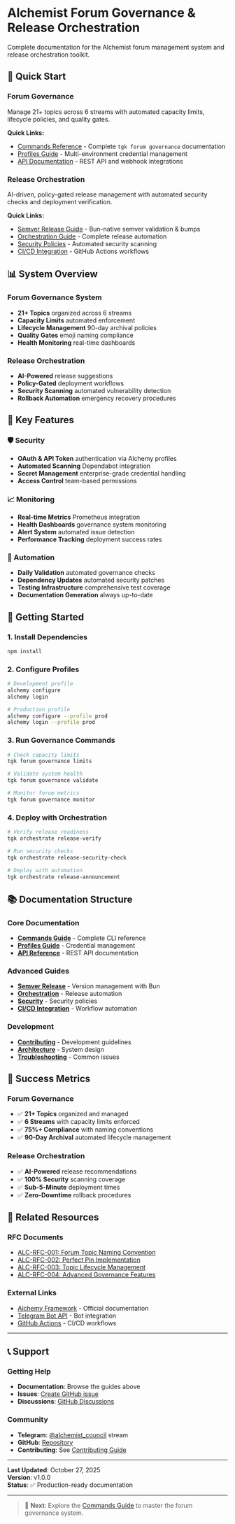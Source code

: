 # Alchemist Forum Governance & Release Orchestration

Complete documentation for the Alchemist forum management system and release orchestration toolkit.

## 🚀 Quick Start

### Forum Governance
Manage 21+ topics across 6 streams with automated capacity limits, lifecycle policies, and quality gates.

**Quick Links:**
- [Commands Reference](./commands.md) - Complete `tgk forum governance` documentation
- [Profiles Guide](./profiles.md) - Multi-environment credential management
- [API Documentation](./api.md) - REST API and webhook integrations

### Release Orchestration
AI-driven, policy-gated release management with automated security checks and deployment verification.

**Quick Links:**
- [Semver Release Guide](./semver-release-guide.md) - Bun-native semver validation & bumps
- [Orchestration Guide](./orchestration.md) - Complete release automation
- [Security Policies](./security.md) - Automated security scanning
- [CI/CD Integration](./cicd.md) - GitHub Actions workflows

## 📊 System Overview

### Forum Governance System
- **21+ Topics** organized across 6 streams
- **Capacity Limits** automated enforcement
- **Lifecycle Management** 90-day archival policies
- **Quality Gates** emoji naming compliance
- **Health Monitoring** real-time dashboards

### Release Orchestration
- **AI-Powered** release suggestions
- **Policy-Gated** deployment workflows
- **Security Scanning** automated vulnerability detection
- **Rollback Automation** emergency recovery procedures

## 🎯 Key Features

### 🛡️ Security
- **OAuth & API Token** authentication via Alchemy profiles
- **Automated Scanning** Dependabot integration
- **Secret Management** enterprise-grade credential handling
- **Access Control** team-based permissions

### 📈 Monitoring
- **Real-time Metrics** Prometheus integration
- **Health Dashboards** governance system monitoring
- **Alert System** automated issue detection
- **Performance Tracking** deployment success rates

### 🔧 Automation
- **Daily Validation** automated governance checks
- **Dependency Updates** automated security patches
- **Testing Infrastructure** comprehensive test coverage
- **Documentation Generation** always up-to-date

## 🚀 Getting Started

### 1. Install Dependencies
```bash
npm install
```

### 2. Configure Profiles
```bash
# Development profile
alchemy configure
alchemy login

# Production profile
alchemy configure --profile prod
alchemy login --profile prod
```

### 3. Run Governance Commands
```bash
# Check capacity limits
tgk forum governance limits

# Validate system health
tgk forum governance validate

# Monitor forum metrics
tgk forum governance monitor
```

### 4. Deploy with Orchestration
```bash
# Verify release readiness
tgk orchestrate release-verify

# Run security checks
tgk orchestrate release-security-check

# Deploy with automation
tgk orchestrate release-announcement
```

## 📚 Documentation Structure

### Core Documentation
- **[Commands Guide](./commands.md)** - Complete CLI reference
- **[Profiles Guide](./profiles.md)** - Credential management
- **[API Reference](./api.md)** - REST API documentation

### Advanced Guides
- **[Semver Release](./semver-release-guide.md)** - Version management with Bun
- **[Orchestration](./orchestration.md)** - Release automation
- **[Security](./security.md)** - Security policies
- **[CI/CD Integration](./cicd.md)** - Workflow automation

### Development
- **[Contributing](./contributing.md)** - Development guidelines
- **[Architecture](./architecture.md)** - System design
- **[Troubleshooting](./troubleshooting.md)** - Common issues

## 🎯 Success Metrics

### Forum Governance
- ✅ **21+ Topics** organized and managed
- ✅ **6 Streams** with capacity limits enforced
- ✅ **75%+ Compliance** with naming conventions
- ✅ **90-Day Archival** automated lifecycle management

### Release Orchestration
- ✅ **AI-Powered** release recommendations
- ✅ **100% Security** scanning coverage
- ✅ **Sub-5-Minute** deployment times
- ✅ **Zero-Downtime** rollback procedures

## 🔗 Related Resources

### RFC Documents
- [ALC-RFC-001: Forum Topic Naming Convention](../rfcs/ALC-RFC-001-forum-naming.md)
- [ALC-RFC-002: Perfect Pin Implementation](../rfcs/ALC-RFC-002-perfect-pins.md)
- [ALC-RFC-003: Topic Lifecycle Management](../rfcs/ALC-RFC-003-lifecycle.md)
- [ALC-RFC-004: Advanced Governance Features](../rfcs/ALC-RFC-004-advanced-governance.md)

### External Links
- [Alchemy Framework](https://alchemy.run) - Official documentation
- [Telegram Bot API](https://core.telegram.org/bots/api) - Bot integration
- [GitHub Actions](https://github.com/features/actions) - CI/CD workflows

---

## 📞 Support

### Getting Help
- **Documentation**: Browse the guides above
- **Issues**: [Create GitHub issue](https://github.com/brendadeeznuts1111/alchmenyrun/issues)
- **Discussions**: [GitHub Discussions](https://github.com/brendadeeznuts1111/alchmenyrun/discussions)

### Community
- **Telegram**: [@alchemist_council](https://t.me/alchemist_council) stream
- **GitHub**: [Repository](https://github.com/brendadeeznuts1111/alchmenyrun)
- **Contributing**: See [Contributing Guide](./contributing.md)

---

**Last Updated**: October 27, 2025  
**Version**: v1.0.0  
**Status**: ✅ Production-ready documentation

---

> 🚀 **Next**: Explore the [Commands Guide](./commands.md) to master the forum governance system.
